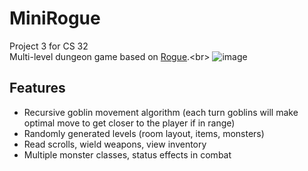 # MiniRogue
Project 3 for CS 32<br>
Multi-level dungeon game based on [Rogue](https://en.wikipedia.org/wiki/Rogue_(video_game)).<br>
![image](https://user-images.githubusercontent.com/57814416/147891048-662c21d8-c962-4316-a1de-5b3a9bf256db.png)<br>
## Features<br>
* Recursive goblin movement algorithm (each turn goblins will make optimal move to get closer to the player if in range)
* Randomly generated levels (room layout, items, monsters)
* Read scrolls, wield weapons, view inventory
* Multiple monster classes, status effects in combat

